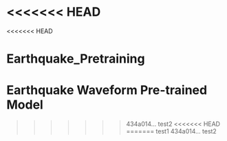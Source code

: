 <<<<<<< HEAD
=======
<<<<<<< HEAD
# Earthquake_Pretraining
Earthquake Waveform Pre-trained Model
=======
>>>>>>> 434a014... test2
<<<<<<< HEAD
=======
>>>>>>> test1
>>>>>>> 434a014... test2
